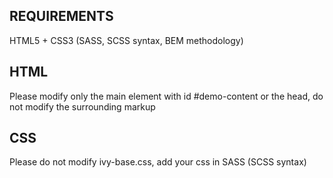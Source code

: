 REQUIREMENTS
------------
HTML5 + CSS3 (SASS, SCSS syntax, BEM methodology)

HTML
----
Please modify only the main element with id #demo-content or the head, do not modify the surrounding markup

CSS
---
Please do not modify ivy-base.css, add your css in SASS (SCSS syntax)
